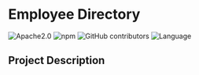 # Employee Directory
![Apache2.0](https://img.shields.io/badge/license-Apache%202.0-pink.svg) ![npm](https://img.shields.io/npm/v/inquirer?style=plastic&color=ff69b4)  ![GitHub contributors](https://img.shields.io/github/contributors/lynseahoss/employee-directory?style=plastic&color=pink) ![Language](https://img.shields.io/github/languages/top/lynseahoss/employee-directory?color=ff69b4&style=plastic)

## Project Description

